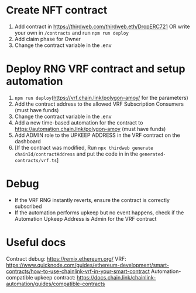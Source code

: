 # Create NFT contract
1. Add contract in https://thirdweb.com/thirdweb.eth/DropERC721 OR write your own in `/contracts` and run `npm run deploy`
2. Add claim phase for Owner
3. Change the contract variable in the .env
   
# Deploy RNG VRF contract and setup automation
1. `npm run deploy`(https://vrf.chain.link/polygon-amoy/ for the parameters)
2. Add the contract address to the allowed VRF Subscription Consumers (must have funds)
3. Change the contract variable in the .env
4. Add a new time-based automation for the contract to https://automation.chain.link/polygon-amoy (must have funds)
5. Add ADMIN role to the UPKEEP ADDRESS in the VRF contract on the dashboard 
6. [If the contract was modified, Run `npx thirdweb generate chainId/contractAddress` and put the code in in the `generated-contracts/vrf.ts`]

# Debug
- If the VRF RNG instantly reverts, ensure the contract is correctly subscribed
- If the automation performs upkeep but no event happens, check if the Automation Upkeep Address is Admin for the VRF contract

# Useful docs
Contract debug: https://remix.ethereum.org/
VRF: https://www.quicknode.com/guides/ethereum-development/smart-contracts/how-to-use-chainlink-vrf-in-your-smart-contract
Automation-compatible upkeep contract: https://docs.chain.link/chainlink-automation/guides/compatible-contracts